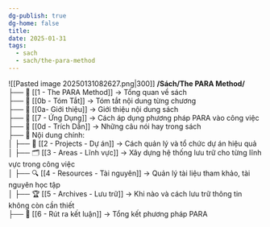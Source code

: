 ```yaml
---
dg-publish: true
dg-home: false
title: 
date: 2025-01-31
tags:
  - sach
  - sach/the-para-method
---
```


![[Pasted image 20250131082627.png|300]]
**/Sách/The PARA Method/**  
├── 📖 [[1 - The PARA Method]] → Tổng quan về sách  
├── 📝 [[0b - Tóm Tắt]] → Tóm tắt nội dung từng chương  
├── 📝 [[0a- Giới thiệu]] → Giới thiệu nội dung sách  
├── 🎯 [[7 - Ứng Dụng]] → Cách áp dụng phương pháp PARA vào công việc  
├── 💬 [[0d - Trích Dẫn]] → Những câu nói hay trong sách  
├── 📖 Nội dung chính:  
│ ├── 📂 [[2 - Projects - Dự án]] → Cách quản lý và tổ chức dự án hiệu quả  
│ ├── 🗂️ [[3 - Areas - Lĩnh vực]] → Xây dựng hệ thống lưu trữ cho từng lĩnh vực trong công việc  
│ ├── 🔍 [[4 - Resources - Tài nguyên]] → Quản lý tài liệu tham khảo, tài nguyên học tập  
│ ├── 🏆 [[5 - Archives - Lưu trữ]] → Khi nào và cách lưu trữ thông tin không còn cần thiết  
├── 🎯 [[6 - Rút ra kết luận]] → Tổng kết phương pháp PARA